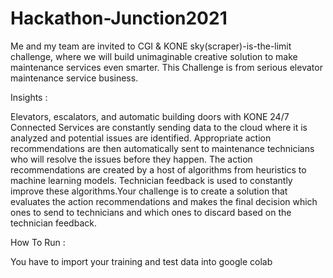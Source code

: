 # Hackathon-Junction2021
Me and my team are invited to CGI & KONE sky(scraper)-is-the-limit challenge, where we will build unimaginable creative solution to make maintenance services even smarter. This 
Challenge is from serious elevator maintenance service business.



Insights :


Elevators, escalators, and automatic building doors with KONE 24/7 Connected Services are constantly sending data to the cloud where it is analyzed and potential issues are identified. Appropriate action recommendations are then automatically sent to maintenance technicians who will resolve the issues before they happen. The action recommendations are created by a host of algorithms from heuristics to machine learning models. Technician feedback is used to constantly improve these algorithms.Your challenge is to create a solution that evaluates the action recommendations and makes the final decision which ones to send to technicians and which ones to discard based on the technician feedback.



How To Run :


You have to import your training and test data into google colab
